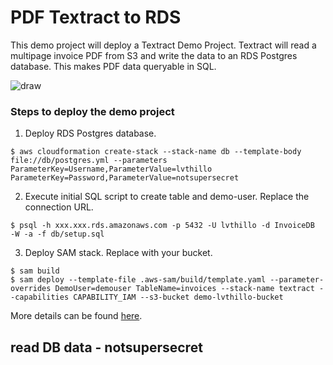 # PDF Textract to RDS
This demo project will deploy a Textract Demo Project. Textract will read a multipage invoice PDF from S3 and write the data to an RDS Postgres database. This makes PDF data queryable in SQL.

![draw](https://user-images.githubusercontent.com/14105387/71366582-a7e5b400-25a2-11ea-9f77-bbcfc7acf9ed.png)


### Steps to deploy the demo project

1) Deploy RDS Postgres database.
```
$ aws cloudformation create-stack --stack-name db --template-body file://db/postgres.yml --parameters ParameterKey=Username,ParameterValue=lvthillo ParameterKey=Password,ParameterValue=notsupersecret
```

2) Execute initial SQL script to create table and demo-user. Replace the connection URL.
```
$ psql -h xxx.xxx.rds.amazonaws.com -p 5432 -U lvthillo -d InvoiceDB  -W -a -f db/setup.sql
```

3) Deploy SAM stack. Replace with your bucket.
```
$ sam build
$ sam deploy --template-file .aws-sam/build/template.yaml --parameter-overrides DemoUser=demouser TableName=invoices --stack-name textract --capabilities CAPABILITY_IAM --s3-bucket demo-lvthillo-bucket
```

More details can be found [here](https://medium.com/@lvthillo/write-pdf-data-to-a-relational-database-using-amazon-textract-3b0e6bc3a390?sk=25c02c34e16f401f608d0e6ebb2b9673).

## read DB data - notsupersecret
